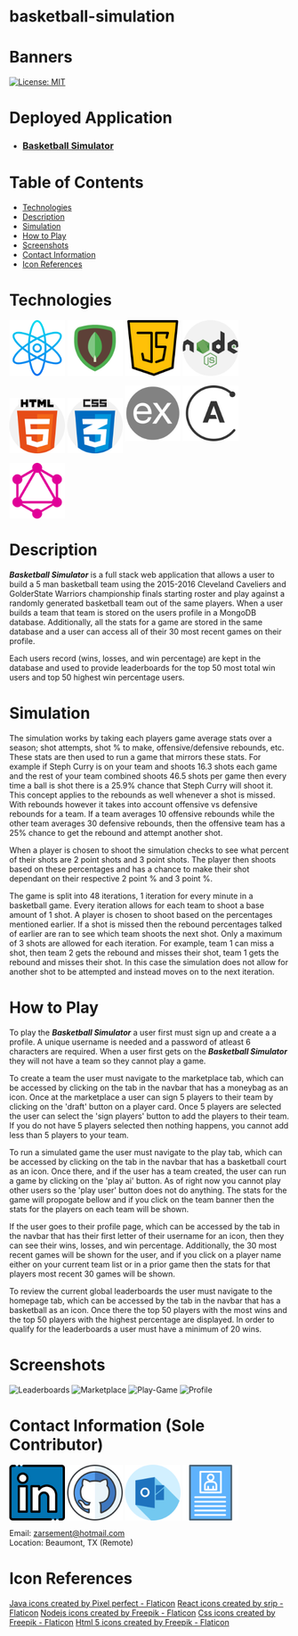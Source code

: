 # basketball-simulation

# Banners
[![License: MIT](https://img.shields.io/badge/License-MIT-yellow.svg)](https://opensource.org/licenses/MIT)

# Deployed Application
 - ### [Basketball Simulator](https://basketball-simulator-zja.herokuapp.com/)

# Table of Contents
- [Technologies](#Technologies)
- [Description](#Description)
- [Simulation](#Simulation)
- [How to Play](#How-to-Play)
- [Screenshots](#Screenshots)
- [Contact Information](#Contact-Information)
- [Icon References](#Icon-References)

# Technologies
<a href="https://reactjs.org/" target="_blank"><img align="center" src="./images/atom.png" height="100" /></a>
<a href="https://www.mongodb.com/" target="_blank"><img align="center" src="./images/mongodb.png" height="100" /></a>
<a href="https://www.javascript.com/" target="_blank"><img align="center" src="./images/java-script.png" height="100" /></a>
<a href="https://nodejs.org/en/" target="_blank"><img align="center" src="./images/nodejs.png" height="100" /></a>
<a href="https://html.com/" target="_blank"><img align="center" src="./images/html-5.png" height="100" /></a>
<a href="https://www.w3.org/Style/CSS/Overview.en.html" target="_blank"><img align="center" src="./images/css.png" height="100" /></a>
<a href="https://expressjs.com/" target="_blank" style="font-size: 6rem;"><img align="center" src="./images/express.png" height="100" /></a>
<a href="https://www.apollographql.com/" target="_blank" style="font-size: 6rem;"><img align="center" src="./images/apollo.png" height="100" /></a>
<a href="https://graphql.org/" target="_blank" style="font-size: 6rem;"><img align="center" src="./images/graphql.png" height="100" /></a>

# Description
***Basketball Simulator*** is a full stack web application that allows a user to build a 5 man basketball team using the 2015-2016 Cleveland Caveliers and GolderState Warriors championship finals starting roster and play against a randomly generated basketball team out of the same players. When a user builds a team that team is stored on the users profile in a MongoDB database. Additionally, all the stats for a game are stored in the same database and a user can access all of their 30 most recent games on their profile. 

Each users record (wins, losses, and win percentage) are kept in the database and used to provide leaderboards for the top 50 most total win users and top 50 highest win percentage users.

# Simulation
The simulation works by taking each players game average stats over a season; shot attempts, shot % to make, offensive/defensive rebounds, etc. These stats are then used to run a game that mirrors these stats. For example if Steph Curry is on your team and shoots 16.3 shots each game and the rest of your team combined shoots 46.5 shots per game then every time a ball is shot there is a 25.9% chance that Steph Curry will shoot it. This concept applies to the rebounds as well whenever a shot is missed. With rebounds however it takes into account offensive vs defensive rebounds for a team. If a team averages 10 offensive rebounds while the other team averages 30 defensive rebounds, then the offensive team has a 25% chance to get the rebound and attempt another shot.

When a player is chosen to shoot the simulation checks to see what percent of their shots are 2 point shots and 3 point shots. The player then shoots based on these percentages and has a chance to make their shot dependant on their respective 2 point % and 3 point %.

The game is split into 48 iterations, 1 iteration for every minute in a basketball game. Every iteration allows for each team to shoot a base amount of 1 shot. A player is chosen to shoot based on the percentages mentioned earlier. If a shot is missed then the rebound percentages talked of earlier are ran to see which team shoots the next shot. Only a maximum of 3 shots are allowed for each iteration. For example, team 1 can miss a shot, then team 2 gets the rebound and misses their shot, team 1 gets the rebound and misses their shot. In this case the simulation does not allow for another shot to be attempted and instead moves on to the next iteration.

# How to Play
To play the ***Basketball Simulator*** a user first must sign up and create a a profile. A unique username is needed and a password of atleast 6 characters are required. When a user first gets on the ***Basketball Simulator*** they will not have a team so they cannot play a game. 

To create a team the user must navigate to the marketplace tab, which can be accessed by clicking on the tab in the navbar that has a moneybag as an icon. Once at the marketplace a user can sign 5 players to their team by clicking on the 'draft' button on a player card. Once 5 players are selected the user can select the 'sign players' button to add the players to their team. If you do not have 5 players selected then nothing happens, you cannot add less than 5 players to your team. 

To run a simulated game the user must navigate to the play tab, which can be accessed by clicking on the tab in the navbar that has a basketball court as an icon. Once there, and if the user has a team created, the user can run a game by clicking on the 'play ai' button. As of right now you cannot play other users so the 'play user' button does not do anything. The stats for the game will propogate bellow and if you click on the team banner then the stats for the players on each team will be shown.

If the user goes to their profile page, which can be accessed by the tab in the navbar that has their first letter of their username for an icon, then they can see their wins, losses, and win percentage. Additionally, the 30 most recent games will be shown for the user, and if you click on a player name either on your current team list or in a prior game then the stats for that players most recent 30 games will be shown.

To review the current global leaderboards the user must navigate to the homepage tab, which can be accessed by the tab in the navbar that has a basketball as an icon. Once there the top 50 players with the most wins and the top 50 players with the highest percentage are displayed. In order to qualify for the leaderboards a user must have a minimum of 20 wins.

# Screenshots

![Leaderboards](https://github.com/ZackeryArsement/basketball-simulation/blob/main/public/images/screenshots/leaderboard.png)
![Marketplace](https://github.com/ZackeryArsement/basketball-simulation/blob/main/public/images/screenshots/marketplace.png)
![Play-Game](https://github.com/ZackeryArsement/basketball-simulation/blob/main/public/images/screenshots/playGames.png)
![Profile](https://github.com/ZackeryArsement/basketball-simulation/blob/main/public/images/screenshots/profile.png)

# Contact Information (Sole Contributor)
<a href="https://www.linkedin.com/in/zackery-arsement/" target="_blank"><img align="center" src="./images/linkedin.png" height="100" /></a>
<a href="https://github.com/ZackeryArsement" target="_blank"><img align="center" src="./images/github.png" height="100" /></a>
<a href="mailto:zarsement@hotmail.com" target="_blank"><img align="center" src="./images/outlook.png" height="100" /></a>
<a href="/images/resume.pdf" target="_blank" download><img align="center" src="./images/cv.png" height="100" /></a>

Email: zarsement@hotmail.com \
Location: Beaumont, TX (Remote)

# Icon References
<a href="https://www.flaticon.com/free-icons/java" title="java icons">Java icons created by Pixel perfect - Flaticon</a>
<a href="https://www.flaticon.com/free-icons/react" title="react icons">React icons created by srip - Flaticon</a>
<a href="https://www.flaticon.com/free-icons/nodejs" title="nodejs icons">Nodejs icons created by Freepik - Flaticon</a>
<a href="https://www.flaticon.com/free-icons/css" title="css icons">Css icons created by Freepik - Flaticon</a>
<a href="https://www.flaticon.com/free-icons/html-5" title="html 5 icons">Html 5 icons created by Freepik - Flaticon</a>

